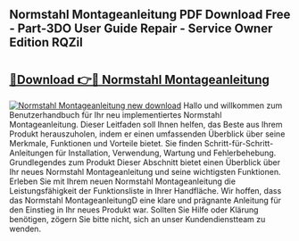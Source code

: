 ## Normstahl Montageanleitung PDF Download Free - Part-3DO User Guide Repair - Service Owner Edition RQZil

# <h2><a href="http://df8lepe.blite.top/?on=Normstahl+Montageanleitung">🔗Download 👉🔴 Normstahl Montageanleitung</a></h2>

[![Normstahl Montageanleitung new download](https://i.imgur.com/lujVjoI.png)](http://df8lepe.blite.top/?on=Normstahl+Montageanleitung)
Hallo und willkommen zum Benutzerhandbuch für Ihr neu implementiertes Normstahl Montageanleitung. Dieser Leitfaden soll Ihnen helfen, das Beste aus Ihrem Produkt herauszuholen, indem er einen umfassenden Überblick über seine Merkmale, Funktionen und Vorteile bietet. Sie finden Schritt-für-Schritt-Anleitungen für Installation, Verwendung, Wartung und Fehlerbehebung. Grundlegendes zum Produkt Dieser Abschnitt bietet einen Überblick über Ihr neues Normstahl Montageanleitung und seine wichtigsten Funktionen. Erleben Sie mit Ihrem neuen Normstahl Montageanleitung die Leistungsfähigkeit der Funktionsliste in Ihrer Handfläche. Wir hoffen, dass das Normstahl MontageanleitungD eine klare und prägnante Anleitung für den Einstieg in Ihr neues Produkt war. Sollten Sie Hilfe oder Klärung benötigen, zögern Sie bitte nicht, sich an unser Kundendienstteam zu wenden.
